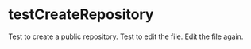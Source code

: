 testCreateRepository
====================

Test to create a public repository.
Test to edit the file.
Edit the file again.
